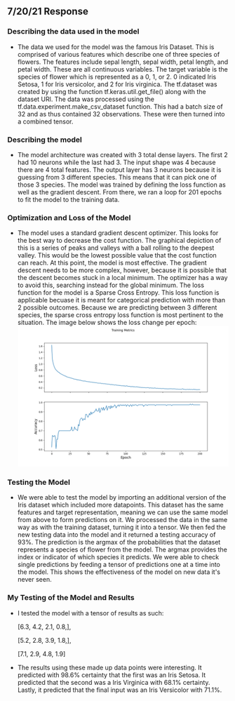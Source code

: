 ## 7/20/21 Response

### Describing the data used in the model
 - The data we used for the model was the famous Iris Dataset. This is comprised of various features which describe one of three species of flowers. The features include sepal length, sepal width, petal length, and petal width. These are all continuous variables. The target variable is the species of flower which is represented as a 0, 1, or 2. 0 indicated Iris Setosa, 1 for Iris versicolor, and 2 for Iris virginica. The tf.dataset was created by using the function tf.keras.util.get_file() along with the dataset URl. The data was processed using the tf.data.experiment.make_csv_dataset function. This had a batch size of 32 and as thus contained 32 observations. These were then turned into a combined tensor. 
### Describing the model
- The model architecture was created with 3 total dense layers. The first 2 had 10 neurons while the last had 3. The input shape was 4 because there are 4 total features. The output layer has 3 neurons because it is guessing from 3 different species. This means that it can pick one of those 3 species. The model was trained by defining the loss function as well as the gradient descent. From there, we ran a loop for 201 epochs to fit the model to the training data.
### Optimization and Loss of the Model
- The model uses a standard gradient descent optimizer. This looks for the best way to decrease the cost function. The graphical depiction of this is a series of peaks and valleys with a ball rolling to the deepest valley. This would be the lowest possible value that the cost function can reach. At this point, the model is most effective. The gradient descent needs to be more complex, however, because it is possible that the descent becomes stuck in a local minimum. The optimizer has a way to avoid this, searching instead for the global minimum. The loss function for the model is a Sparse Cross Entropy. This loss function is applicable becuase it is meant for categorical prediction with more than 2 possible outcomes. Because we are predicting between 3 different species, the sparse cross entropy loss function is most pertinent to the situation. The image below shows the loss change per epoch:
![img_3.png](loss_function_iris.png)
### Testing the Model
- We were able to test the model by importing an additional version of the Iris dataset which included more datapoints. This dataset has the same features and target representation, meaning we can use the same model from above to form predictions on it. We processed the data in the same way as with the training dataset, turning it into a tensor. We then fed the new testing data into the model and it returned a testing accuracy of 93%. The prediction is the argmax of the probabilities that the dataset represents a species of flower from the model. The argmax provides the index or indicator of which species it predicts. We were able to check single predictions by feeding a tensor of predictions one at a time into the model. This shows the effectiveness of the model on new data it's never seen. 
### My Testing of the Model and Results
- I tested the model with a tensor of results as such:
  
  [6.3, 4.2, 2.1, 0.8,],
  
  [5.2, 2.8, 3.9, 1.8,],
  
  [7.1, 2.9, 4.8, 1.9]

-  The results using these made up data points were interesting. It predicted with 98.6% certainty that the first was an Iris Setosa. It predicted that the second was a Iris Virginica with 68.1% certainty. Lastly, it predicted that the final input was an Iris Versicolor with 71.1%.
